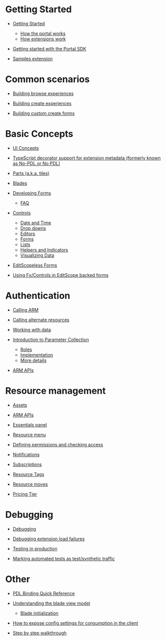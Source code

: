 
<a name="getting-started"></a>
# Getting Started
* [Getting Started](portalfx-howitworks.md#getting-started)
    * [How the portal works](portalfx-howitworks.md#how-the-portal-works)
    * [How extensions work](portalfx-howitworks.md#how-extensions-work)

* [Getting started with the Portal SDK](portalfx-creating-extensions.md#getting-started-with-the-portal-sdk)

* [Samples extension](portalfx-sample-extensions.md#samples-extension)


<a name="common-scenarios"></a>
# Common scenarios
* [Building browse experiences](portalfx-browse.md#building-browse-experiences)

* [Building create experiences](portalfx-create.md#building-create-experiences)
* [Building custom create forms](portalfx-create.md#building-custom-create-forms)


<a name="basic-concepts"></a>
# Basic Concepts
* [UI Concepts](portalfx-ui-concepts.md#ui-concepts)

* [TypeScript decorator support for extension metadata (formerly known as No-PDL or No PDL)](portalfx-no-pdl-programming.md#typescript-decorator-support-for-extension-metadata-formerly-known-as-no-pdl-or-no-pdl)

* [Parts (a.k.a. tiles)](portalfx-parts.md#parts-a-k-a-tiles)

* [Blades](portalfx-blades.md#blades)

* [Developing Forms](portalfx-forms.md#developing-forms)
    * [FAQ](portalfx-forms.md#faq)

* [Controls](portalfx-controls.md#controls)
    * [Date and Time](portalfx-controls.md#date-and-time)
    * [Drop downs](portalfx-controls.md#drop-downs)
    * [Editors](portalfx-controls.md#editors)
    * [Forms](portalfx-controls.md#forms)
    * [Lists](portalfx-controls.md#lists)
    * [Helpers and Indicators](portalfx-controls.md#helpers-and-indicators)
    * [Visualizing Data](portalfx-controls.md#visualizing-data)

* [EditScopeless Forms](portalfx-editscopeless-forms.md#editscopeless-forms)

* [Using Fx/Controls in EditScope backed forms](portalfx-fxcontrols-editscope-forms.md#using-fx-controls-in-editscope-backed-forms)


<a name="authentication"></a>
# Authentication
* [Calling ARM](portalfx-authentication.md#calling-arm)
* [Calling alternate resources](portalfx-authentication.md#calling-alternate-resources)

* [Working with data](portalfx-data.md#working-with-data)

* [Introduction to Parameter Collection](portalfx-parameter-collection-overview.md#introduction-to-parameter-collection)
    * [Roles](portalfx-parameter-collection-overview.md#roles)
    * [Implementation](portalfx-parameter-collection-overview.md#implementation)
    * [More details](portalfx-parameter-collection-overview.md#more-details)

* [ARM APIs](portalfx-provisioning-arm.md#arm-apis)


<a name="resource-management"></a>
# Resource management
* [Assets](portalfx-assets.md#assets)

* [ARM APIs](portalfx-provisioning-arm.md#arm-apis)

* [Essentials panel](portalfx-essentials.md#essentials-panel)

* [Resource menu](portalfx-resourcemenu.md#resource-menu)

* [Defining permissions and checking access](portalfx-permissions.md#defining-permissions-and-checking-access)

* [Notifications](portalfx-notifications.md#notifications)

* [Subscriptions](portalfx-subscriptions.md#subscriptions)

* [Resource Tags](portalfx-tags.md#resource-tags)

* [Resource moves](portalfx-resourcemove.md#resource-moves)

* [Pricing Tier](portalfx-extension-pricing-tier.md#pricing-tier)


<a name="debugging"></a>
# Debugging
* [Debugging](portalfx-debugging.md#debugging)

* [Debugging extension load failures](portalfx-debugging-extension-load-failures.md#debugging-extension-load-failures)

* [Testing in production](portalfx-testinprod.md#testing-in-production)
* [Marking automated tests as test/synthetic traffic](portalfx-testinprod.md#marking-automated-tests-as-test-synthetic-traffic)


<a name="other"></a>
# Other
* [PDL Binding Quick Reference](portalfx-binding-reference.md#pdl-binding-quick-reference)

* [Understanding the blade view model](portalfx-blade-viewmodel.md#understanding-the-blade-view-model)
    * [Blade initialization](portalfx-blade-viewmodel.md#blade-initialization)

* [How to expose config settings for consumption in the client](portalfx-load-configuration.md#how-to-expose-config-settings-for-consumption-in-the-client)
* [Step by step walkthrough](portalfx-load-configuration.md#step-by-step-walkthrough)

